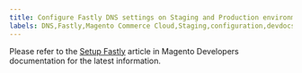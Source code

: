 ```yaml
---
title: Configure Fastly DNS settings on Staging and Production environments
labels: DNS,Fastly,Magento Commerce Cloud,Staging,configuration,devdocs,how to,production,setup
---
```


Please refer to the [Setup Fastly](https://devdocs.magento.com/cloud/cdn/configure-fastly.html) article in Magento Developers documentation for the latest information. 